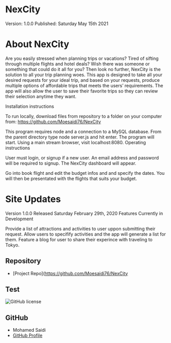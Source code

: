 # NexCity

Version: 1.0.0
Published: Saturday May 15th 2021


# About NexCity

Are you easily stressed when planning trips or vacations? Tired of sifting through multiple flights and hotel deals? Wish there was someone or something that could do it all for you? Then look no further, NexCity is the solution to all your trip planning woes.
This app is designed to take all your desired requests for your ideal trip, and based on your requests, produce multiple options of affordable trips that meets the users’ requirements.
The app will also allow the user to save their favorite trips so they can review their selection anytime they want.


Installation instructions

To run locally, download files from repository to a folder on your computer from:
https://github.com/Moesaidi76/NexCity

This program requires node and a connection to a MySQL database.
From the parent directory type node server.js and hit enter.
The program will start.
Using a main stream browser, visit localhost:8080.
Operating instructions

User must login, or signup if a new user. An email address and password will be required to signup.
The NexCity dashboard will appear.

Go into book flight and edit the budget infos and and specify the dates. You will then be presentated with the flights that suits your budget. 



# Site Updates

Version 1.0.0 Released Saturday February 29th, 2020
Features Currently in Development

Provide a list of attractions and activities to user uppon submitting their request.
Allow users to specifify activities and the app will generate a list for them. 
Feature a blog for user to share their experince with traveling to Tokyo. 

## Repository

- [Project Repo](https://github.com/Moesaidi76/NexCity

## Test

![GitHub license](https://img.shields.io/badge/test-100%25-success)

## GitHub

- Mohamed Saidi
- [GitHub Profile](https://github.com/Moesaidi76)

